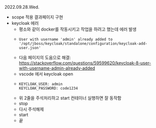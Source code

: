 2022.09.28.Wed.

- scope 적용 결과페이지 구현
- keycloak 에러
  - 평소와 같이 docker를 작동시키고 작업을 하려고 했는데 에러 발생
  - ```
    User with username 'admin' already added to '/opt/jboss/keycloak/standalone/configuration/keycloak-add-user.json'
    ```
  - 다음 페이지의 도움으로 해결: https://stackoverflow.com/questions/59599620/keycloak-8-user-with-username-admin-already-added
  - vscode 에서 keycloak open
  - ```
    KEYCLOAK_USER: admin
    KEYCLOAK_PASSWORD: code1234
    ```
  - 위 2줄을 주석처리하고 start 컨테이너 실행하면 잘 동작함
  - stop
  - 다시 주석해제
  - start
  - 끝
